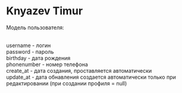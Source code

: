 # Knyazev Timur

Модель пользователя:

<br>username - логин
<br>password - пароль
<br>birthday - дата рождения
<br>phonenumber - номер телефона
<br>create_at - дата создания, проставляется автоматически
<br>update_at - дата обнавления создается автоматически только при редактировании  (при создании профиля = null)






